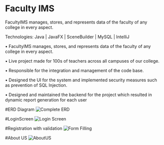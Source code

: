 # Faculty IMS
FacultyIMS manages, stores, and represents data of the faculty of any college in every aspect.

Technologies: Java | JavaFX | SceneBuilder | MySQL | IntelliJ 

• FacultyIMS manages, stores, and represents data of the faculty of any college in
every aspect.

• Live project made for 100s of teachers across all campuses of our college.

• Responsible for the integration and management of the code base.

• Designed the UI for the system and implemented security measures such as
prevention of SQL Injection.

• Designed and maintained the backend for the project which resulted in
dynamic report generation for each user

#ERD Diagram
![Complete ERD](https://user-images.githubusercontent.com/43174511/137507139-6af0cae8-eecd-4343-bce7-419904980eb4.jpeg)

#LoginScreen
![Login Screen](https://user-images.githubusercontent.com/43174511/137507322-d52f14f5-0836-4d69-b004-da6bfe5ae359.png)

#Registration with validation
![Form Filling](https://user-images.githubusercontent.com/43174511/137507545-96e28802-917f-42b0-9a84-17009be07020.png)


#About US
![AboutUS](https://user-images.githubusercontent.com/43174511/137506181-c68dc63e-6045-428a-a098-9a0cadf22788.png)


